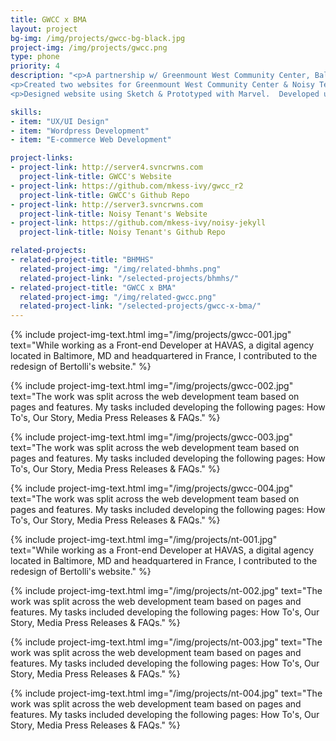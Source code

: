 ```yaml
---
title: GWCC x BMA
layout: project
bg-img: /img/projects/gwcc-bg-black.jpg
project-img: /img/projects/gwcc.png
type: phone
priority: 4
description: "<p>A partnership w/ Greenmount West Community Center, Baltimore Museum of Art & Mark Bradford provided resources for youth artists to explore STEAM programming and platforms and share their work.</p>
<p>Created two websites for Greenmount West Community Center & Noisy Tenants to share the work they are facilitating in the center.</p>
<p>Designed website using Sketch & Prototyped with Marvel.  Developed using Jekyll with the SiteLeaf CMS User Interface.</p>"

skills:
- item: "UX/UI Design"
- item: "Wordpress Development"
- item: "E-commerce Web Development"

project-links:
- project-link: http://server4.svncrwns.com
  project-link-title: GWCC's Website
- project-link: https://github.com/mkess-ivy/gwcc_r2
  project-link-title: GWCC's Github Repo
- project-link: http://server3.svncrwns.com
  project-link-title: Noisy Tenant's Website
- project-link: https://github.com/mkess-ivy/noisy-jekyll
  project-link-title: Noisy Tenant's Github Repo

related-projects:
- related-project-title: "BHMHS"
  related-project-img: "/img/related-bhmhs.png"
  related-project-link: "/selected-projects/bhmhs/"
- related-project-title: "GWCC x BMA"
  related-project-img: "/img/related-gwcc.png"
  related-project-link: "/selected-projects/gwcc-x-bma/"
---
```


{% include project-img-text.html img="/img/projects/gwcc-001.jpg" text="While working as a Front-end Developer at HAVAS, a digital agency located in Baltimore, MD and headquartered in France, I contributed to the redesign of Bertolli's website." %}

{% include project-img-text.html img="/img/projects/gwcc-002.jpg" text="The work was split across the web development team based on pages and features. My tasks included developing the following pages: How To's, Our Story, Media Press Releases & FAQs." %}

{% include project-img-text.html img="/img/projects/gwcc-003.jpg" text="The work was split across the web development team based on pages and features. My tasks included developing the following pages: How To's, Our Story, Media Press Releases & FAQs." %}

{% include project-img-text.html img="/img/projects/gwcc-004.jpg" text="The work was split across the web development team based on pages and features. My tasks included developing the following pages: How To's, Our Story, Media Press Releases & FAQs." %}

{% include project-img-text.html img="/img/projects/nt-001.jpg" text="While working as a Front-end Developer at HAVAS, a digital agency located in Baltimore, MD and headquartered in France, I contributed to the redesign of Bertolli's website." %}

{% include project-img-text.html img="/img/projects/nt-002.jpg" text="The work was split across the web development team based on pages and features. My tasks included developing the following pages: How To's, Our Story, Media Press Releases & FAQs." %}

{% include project-img-text.html img="/img/projects/nt-003.jpg" text="The work was split across the web development team based on pages and features. My tasks included developing the following pages: How To's, Our Story, Media Press Releases & FAQs." %}

{% include project-img-text.html img="/img/projects/nt-004.jpg" text="The work was split across the web development team based on pages and features. My tasks included developing the following pages: How To's, Our Story, Media Press Releases & FAQs." %}